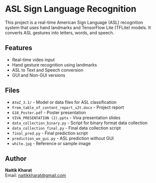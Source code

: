 # ASL Sign Language Recognition

This project is a real-time American Sign Language (ASL) recognition system that uses hand landmarks and TensorFlow Lite (TFLite) models. It converts ASL gestures into letters, words, and speech.

## Features

- Real-time video input
- Hand gesture recognition using landmarks
- ASL to Text and Speech conversion
- GUI and Non-GUI versions

## Files

- `AtoZ_3.1/` - Model or data files for ASL classification
- `From_table_of_content_report_s2t.docx` - Project report
- `G18_Poster.pdf` - Poster presentation
- `VIVA_PRESENTATION (2).pptx` - Viva presentation slides
- `data_collection_binary.py` - Script for binary format data collection
- `data_collection_final.py` - Final data collection script
- `final_pred.py` - Final prediction script
- `prediction_wo_gui.py` - ASL prediction without GUI
- `white.jpg` - Reference or sample image

## Author

**Naitik Kharat**  
Email: naitikkharat@gmail.com
